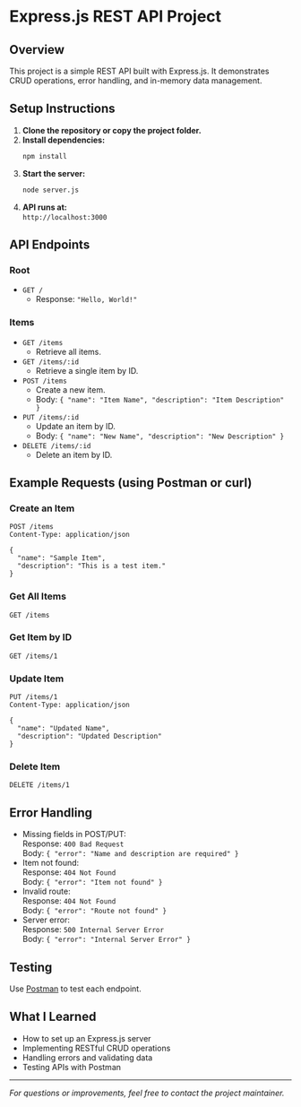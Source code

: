 # Express.js REST API Project

## Overview
This project is a simple REST API built with Express.js. It demonstrates CRUD operations, error handling, and in-memory data management.

## Setup Instructions

1. **Clone the repository or copy the project folder.**
2. **Install dependencies:**
   ```bash
   npm install
   ```
3. **Start the server:**
   ```bash
   node server.js
   ```
4. **API runs at:**  
   `http://localhost:3000`

## API Endpoints

### Root
- `GET /`
  - Response: `"Hello, World!"`

### Items
- `GET /items`
  - Retrieve all items.
- `GET /items/:id`
  - Retrieve a single item by ID.
- `POST /items`
  - Create a new item.
  - Body: `{ "name": "Item Name", "description": "Item Description" }`
- `PUT /items/:id`
  - Update an item by ID.
  - Body: `{ "name": "New Name", "description": "New Description" }`
- `DELETE /items/:id`
  - Delete an item by ID.

## Example Requests (using Postman or curl)

### Create an Item
```http
POST /items
Content-Type: application/json

{
  "name": "Sample Item",
  "description": "This is a test item."
}
```

### Get All Items
```http
GET /items
```

### Get Item by ID
```http
GET /items/1
```

### Update Item
```http
PUT /items/1
Content-Type: application/json

{
  "name": "Updated Name",
  "description": "Updated Description"
}
```

### Delete Item
```http
DELETE /items/1
```

## Error Handling

- Missing fields in POST/PUT:  
  Response: `400 Bad Request`  
  Body: `{ "error": "Name and description are required" }`
- Item not found:  
  Response: `404 Not Found`  
  Body: `{ "error": "Item not found" }`
- Invalid route:  
  Response: `404 Not Found`  
  Body: `{ "error": "Route not found" }`
- Server error:  
  Response: `500 Internal Server Error`  
  Body: `{ "error": "Internal Server Error" }`

## Testing

Use [Postman](https://www.postman.com/) to test each endpoint.

## What I Learned

- How to set up an Express.js server
- Implementing RESTful CRUD operations
- Handling errors and validating data
- Testing APIs with Postman

---

*For questions or improvements, feel free to contact the project maintainer.*